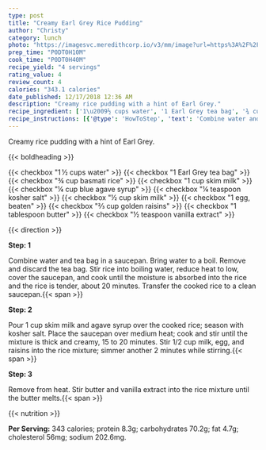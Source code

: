 ```yaml
---
type: post
title: "Creamy Earl Grey Rice Pudding"
author: "Christy"
category: lunch
photo: "https://imagesvc.meredithcorp.io/v3/mm/image?url=https%3A%2F%2Fimages.media-allrecipes.com%2Fuserphotos%2F871978.jpg"
prep_time: "P0DT0H10M"
cook_time: "P0DT0H40M"
recipe_yield: "4 servings"
rating_value: 4
review_count: 4
calories: "343.1 calories"
date_published: 12/17/2018 12:36 AM
description: "Creamy rice pudding with a hint of Earl Grey."
recipe_ingredient: ['1\u2009½ cups water', '1 Earl Grey tea bag', '¾ cup basmati rice', '1 cup skim milk', '¼ cup blue agave syrup', '¼ teaspoon kosher salt', '½ cup skim milk', '1 egg, beaten', '⅔ cup golden raisins', '1 tablespoon butter', '½ teaspoon vanilla extract']
recipe_instructions: [{'@type': 'HowToStep', 'text': 'Combine water and tea bag in a saucepan. Bring water to a boil. Remove and discard the tea bag. Stir rice into boiling water, reduce heat to low, cover the saucepan, and cook until the moisture is absorbed into the rice and the rice is tender, about 20 minutes. Transfer the cooked rice to a clean saucepan.\n'}, {'@type': 'HowToStep', 'text': 'Pour 1 cup skim milk and agave syrup over the cooked rice; season with kosher salt. Place the saucepan over medium heat; cook and stir until the mixture is thick and creamy, 15 to 20 minutes. Stir 1/2 cup milk, egg, and raisins into the rice mixture; simmer another 2 minutes while stirring.\n'}, {'@type': 'HowToStep', 'text': 'Remove from heat. Stir butter and vanilla extract into the rice mixture until the butter melts.\n'}]
---
```


Creamy rice pudding with a hint of Earl Grey. 

{{< boldheading >}}

{{< checkbox "1 ½ cups water" >}}
{{< checkbox "1  Earl Grey tea bag" >}}
{{< checkbox "¾ cup basmati rice" >}}
{{< checkbox "1 cup skim milk" >}}
{{< checkbox "¼ cup blue agave syrup" >}}
{{< checkbox "¼ teaspoon kosher salt" >}}
{{< checkbox "½ cup skim milk" >}}
{{< checkbox "1  egg, beaten" >}}
{{< checkbox "⅔ cup golden raisins" >}}
{{< checkbox "1 tablespoon butter" >}}
{{< checkbox "½ teaspoon vanilla extract" >}}


{{< direction >}}

**Step: 1**

Combine water and tea bag in a saucepan. Bring water to a boil. Remove and discard the tea bag. Stir rice into boiling water, reduce heat to low, cover the saucepan, and cook until the moisture is absorbed into the rice and the rice is tender, about 20 minutes. Transfer the cooked rice to a clean saucepan.{{< span >}}

**Step: 2**

Pour 1 cup skim milk and agave syrup over the cooked rice; season with kosher salt. Place the saucepan over medium heat; cook and stir until the mixture is thick and creamy, 15 to 20 minutes. Stir 1/2 cup milk, egg, and raisins into the rice mixture; simmer another 2 minutes while stirring.{{< span >}}

**Step: 3**

Remove from heat. Stir butter and vanilla extract into the rice mixture until the butter melts.{{< span >}}

{{< nutrition >}}

**Per Serving:** 343 calories; protein 8.3g; carbohydrates 70.2g; fat 4.7g; cholesterol 56mg; sodium 202.6mg.